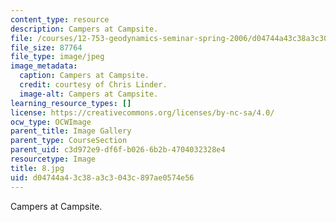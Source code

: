 ```yaml
---
content_type: resource
description: Campers at Campsite.
file: /courses/12-753-geodynamics-seminar-spring-2006/d04744a43c38a3c3043c897ae0574e56_8.jpg
file_size: 87764
file_type: image/jpeg
image_metadata:
  caption: Campers at Campsite.
  credit: courtesy of Chris Linder.
  image-alt: Campers at Campsite.
learning_resource_types: []
license: https://creativecommons.org/licenses/by-nc-sa/4.0/
ocw_type: OCWImage
parent_title: Image Gallery
parent_type: CourseSection
parent_uid: c3d972e9-df6f-b026-6b2b-4704032328e4
resourcetype: Image
title: 8.jpg
uid: d04744a4-3c38-a3c3-043c-897ae0574e56
---
```

Campers at Campsite.